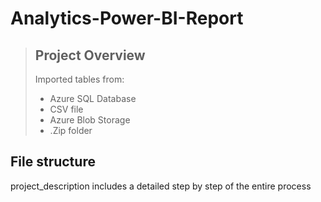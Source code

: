 # Analytics-Power-BI-Report
>## Project Overview
> Imported tables from:
> - Azure SQL Database
> - CSV file
> - Azure Blob Storage
> - .Zip folder



## File structure 
project_description includes a detailed step by step of the entire process